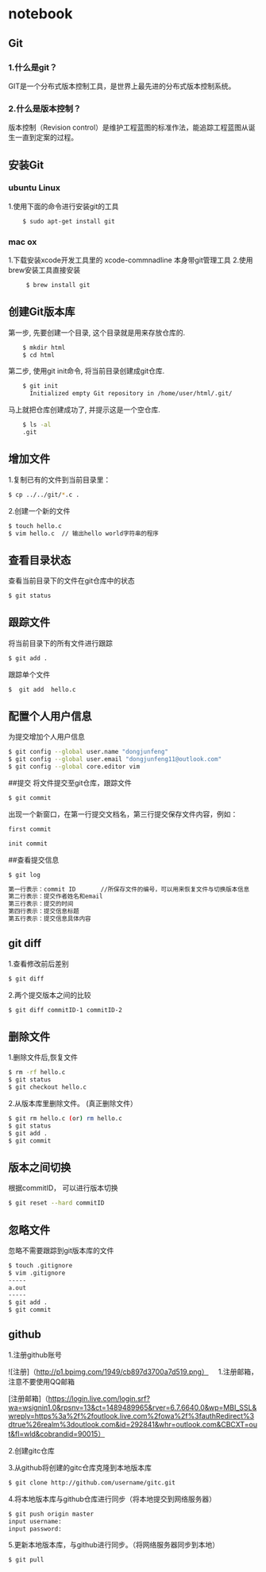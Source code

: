 # notebook

## Git
### 1.什么是git？

GIT是一个分布式版本控制工具，是世界上最先进的分布式版本控制系统。

### 2.什么是版本控制？

版本控制（Revision control）是维护工程蓝图的标准作法，能追踪工程蓝图从诞生一直到定案的过程。

## 安装Git
### ubuntu Linux
1.使用下面的命令进行安装git的工具
```sh
    $ sudo apt-get install git
```
### mac ox

1.下载安装xcode开发工具里的 xcode-commnadline 本身带git管理工具
2.使用brew安装工具直接安装
```sh
     $ brew install git
```
## 创建Git版本库

第一步, 先要创建一个目录, 这个目录就是用来存放仓库的.
```sh
    $ mkdir html
    $ cd html
```
第二步, 使用git init命令, 将当前目录创建成git仓库.
```sh
    $ git init
      Initialized empty Git repository in /home/user/html/.git/
```
马上就把仓库创建成功了, 并提示这是一个空仓库.  
```sh
    $ ls -al
    .git
```
## 增加文件

1.复制已有的文件到当前目录里：
```sh
$ cp ../../git/*.c .
```
2.创建一个新的文件
```sh
$ touch hello.c
$ vim hello.c  // 输出hello world字符串的程序
```
## 查看目录状态
查看当前目录下的文件在git仓库中的状态
```sh
$ git status
```

## 跟踪文件
将当前目录下的所有文件进行跟踪
```sh
$ git add .
```
跟踪单个文件
```sh
$  git add  hello.c
```

## 配置个人用户信息
为提交增加个人用户信息
```sh
$ git config --global user.name "dongjunfeng"
$ git config --global user.email "dongjunfeng11@outlook.com"
$ git config --global core.editor vim
```
##提交
将文件提交至git仓库，跟踪文件
```sh
$ git commit
```
出现一个新窗口，在第一行提交文档名，第三行提交保存文件内容，例如：
```sh
first commit

init commit
```
##查看提交信息
```sh
$ git log
```
```sh
第一行表示：commit ID       //所保存文件的编号，可以用来恢复文件与切换版本信息
第二行表示：提交作者姓名和email
第三行表示：提交的时间
第四行表示：提交信息标题
第五行表示：提交信息具体内容
```
## git diff
1.查看修改前后差别
```sh
$ git diff
```
2.两个提交版本之间的比较
```sh
$ git diff commitID-1 commitID-2
```
## 删除文件
1.删除文件后,恢复文件
```sh
$ rm -rf hello.c
$ git status
$ git checkout hello.c
```
2.从版本库里删除文件。 (真正删除文件）
```sh
$ git rm hello.c (or) rm hello.c
$ git status
$ git add .
$ git commit
```
## 版本之间切换
根据commitID， 可以进行版本切换
```sh
$ git reset --hard commitID
```

## 忽略文件
忽略不需要跟踪到git版本库的文件
```sh
$ touch .gitignore
$ vim .gitignore
-----
a.out
-----
$ git add .
$ git commit
```

## github
1.注册github账号 

![注册]（http://p1.bpimg.com/1949/cb897d3700a7d519.png）
   
   1.注册邮箱，注意不要使用QQ邮箱
    
[注册邮箱]（https://login.live.com/login.srf?wa=wsignin1.0&rpsnv=13&ct=1489489965&rver=6.7.6640.0&wp=MBI_SSL&wreply=https%3a%2f%2foutlook.live.com%2fowa%2f%3fauthRedirect%3dtrue%26realm%3doutlook.com&id=292841&whr=outlook.com&CBCXT=out&fl=wld&cobrandid=90015）
    
2.创建gitc仓库

3.从github将创建的gitc仓库克隆到本地版本库
```sh
$ git clone http://github.com/username/gitc.git
```
4.将本地版本库与github仓库进行同步（将本地提交到网络服务器）
```sh
$ git push origin master
input username:
input password:
```
5.更新本地版本库，与github进行同步。（将网络服务器同步到本地）
```sh
$ git pull
```
